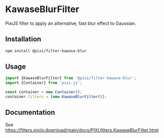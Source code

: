 # KawaseBlurFilter

PixiJS filter to apply an alternative, fast blur effect to Gaussian.

## Installation

```bash
npm install @pixi/filter-kawase-blur
```

## Usage

```js
import {KawaseBlurFilter} from '@pixi/filter-kawase-blur';
import {Container} from 'pixi.js';

const container = new Container();
container.filters = [new KawaseBlurFilter()];
```

## Documentation

See https://filters.pixijs.download/main/docs/PIXI.filters.KawaseBlurFilter.html
